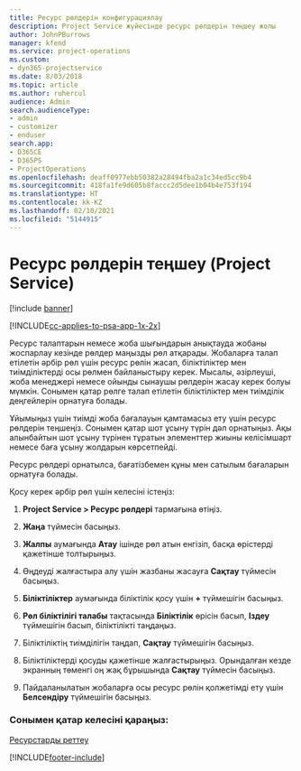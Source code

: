 ```yaml
---
title: Ресурс рөлдерін конфигурациялау
description: Project Service жүйесінде ресурс рөлдерін теңшеу жолы
author: JohnPBurrows
manager: kfend
ms.service: project-operations
ms.custom:
- dyn365-projectservice
ms.date: 8/03/2018
ms.topic: article
ms.author: ruhercul
audience: Admin
search.audienceType:
- admin
- customizer
- enduser
search.app:
- D365CE
- D365PS
- ProjectOperations
ms.openlocfilehash: deaff0977ebb50382a28494fba2a1c34ed5cc9b4
ms.sourcegitcommit: 418fa1fe9d605b8faccc2d5dee1b04b4e753f194
ms.translationtype: HT
ms.contentlocale: kk-KZ
ms.lasthandoff: 02/10/2021
ms.locfileid: "5144915"
---
```

# <a name="configure-resource-roles-project-service"></a>Ресурс рөлдерін теңшеу (Project Service)

[!include [banner](../includes/psa-now-project-operations.md)]

[!INCLUDE[cc-applies-to-psa-app-1x-2x](../includes/cc-applies-to-psa-app-1x-2x.md)]

Ресурс талаптарын немесе жоба шығындарын анықтауда жобаны жоспарлау кезінде рөлдер маңызды рөл атқарады. Жобаларға талап етілетін әрбір рөл үшін ресурс рөлін жасап, біліктіліктер мен тиімділіктерді осы рөлмен байланыстыру керек. Мысалы, әзірлеуші, жоба менеджері немесе ойынды сынаушы рөлдерін жасау керек болуы мүмкін. Сонымен қатар рөлге талап етілетін біліктіліктер мен тиімділік деңгейлерін орнатуға болады.  
  
 Ұйымыңыз үшін тиімді жоба бағалауын қамтамасыз ету үшін ресурс рөлдерін теңшеңіз.  Сонымен қатар шот ұсыну түрін дәл орнатыңыз. Ақы алынбайтын шот ұсыну түрінен тұратын элементтер жиыны келісімшарт немесе баға ұсыну жолдарын көрсетпейді.  
  
 Ресурс рөлдері орнатылса, бағатізбемен құны мен сатылым бағаларын орнатуға болады.  
  
 Қосу керек әрбір рөл үшін келесіні істеңіз:  
  
1.  **Project Service > Ресурс рөлдері** тармағына өтіңіз.  
  
2.  **Жаңа** түймесін басыңыз.  
  
3.  **Жалпы** аумағында **Атау** ішінде рөл атын енгізіп, басқа өрістерді қажетінше толтырыңыз.  
  
4.  Өңдеуді жалғастыра алу үшін жазбаны жасауға **Сақтау** түймесін басыңыз.  
  
5.  **Біліктіліктер** аумағында біліктілік қосу үшін **+** түймешігін басыңыз.  
  
6.  **Рөл біліктілігі талабы** тақтасында **Біліктілік** өрісін басып, **Іздеу** түймешігін басып, біліктілікті таңдаңыз.  
  
7.  Біліктіліктің тиімділігін таңдап, **Сақтау** түймешігін басыңыз.  
  
8.  Біліктіліктерді қосуды қажетінше жалғастырыңыз. Орындалған кезде экранның төменгі оң жақ бұрышында **Сақтау** түймесін басыңыз.  
  
9. Пайдаланылатын жобаларға осы ресурс рөлін қолжетімді ету үшін **Белсендіру** түймешігін басыңыз.  
  
### <a name="see-also"></a>Сонымен қатар келесіні қараңыз:  
 [Ресурстарды реттеу](../psa/set-up-resources.md)


[!INCLUDE[footer-include](../includes/footer-banner.md)]